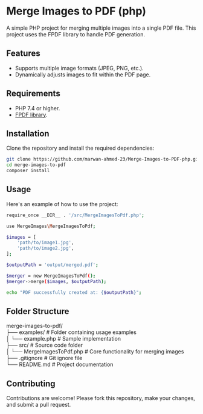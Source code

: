 # Merge Images to PDF (php)

A simple PHP project for merging multiple images into a single PDF file. This project uses the FPDF library to handle PDF generation.

## Features
- Supports multiple image formats (JPEG, PNG, etc.).
- Dynamically adjusts images to fit within the PDF page.

## Requirements
- PHP 7.4 or higher.
- [FPDF library](http://www.fpdf.org/).

## Installation

Clone the repository and install the required dependencies:

```bash
git clone https://github.com/marwan-ahmed-23/Merge-Images-to-PDF-php.git
cd merge-images-to-pdf
composer install
```

## Usage

Here's an example of how to use the project:

```bash
require_once __DIR__ . '/src/MergeImagesToPdf.php';

use MergeImages\MergeImagesToPdf;

$images = [
    'path/to/image1.jpg',
    'path/to/image2.jpg',
];

$outputPath = 'output/merged.pdf';

$merger = new MergeImagesToPdf();
$merger->merge($images, $outputPath);

echo "PDF successfully created at: {$outputPath}";
```

## Folder Structure

merge-images-to-pdf/                                                                                                    
├── examples/                # Folder containing usage examples                                                                
│   └── example.php          # Sample implementation                                                                
├── src/                     # Source code folder                                                            
│   └── MergeImagesToPdf.php # Core functionality for merging images                                                            
├── .gitignore               # Git ignore file                                                                
└── README.md                # Project documentation                                                                        

## Contributing

Contributions are welcome! Please fork this repository, make your changes, and submit a pull request.
